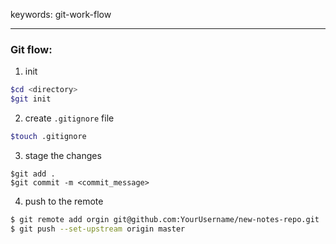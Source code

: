 keywords: git-work-flow

---
### Git flow:

1. init
```sh
$cd <directory>
$git init
```

2. create `.gitignore` file
```sh
$touch .gitignore
```

3. stage the changes 
```
$git add .
$git commit -m <commit_message>
```

4. push to the remote 
```sh
$ git remote add orgin git@github.com:YourUsername/new-notes-repo.git
$ git push --set-upstream origin master
```
